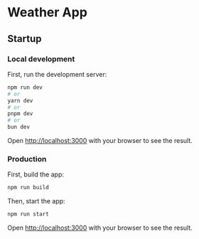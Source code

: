 # Weather App

## Startup

### Local development

First, run the development server:

```bash
npm run dev
# or
yarn dev
# or
pnpm dev
# or
bun dev
```

Open [http://localhost:3000](http://localhost:3000) with your browser to see the result.


### Production

First, build the app:

```bash
npm run build
``` 

Then, start the app:

```bash
npm run start
```

Open [http://localhost:3000](http://localhost:3000) with your browser to see the result.
